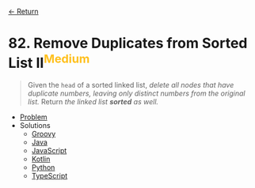 [&larr; Return](https://hanggrian.github.io/grind-leetcode/)

# 82. Remove Duplicates from Sorted List II<sup style="color: rgb(255, 192, 30);">Medium</sup>

> Given the `head` of a sorted linked list, *delete all nodes that have
  duplicate numbers, leaving only distinct numbers from the original list.*
  Return _the linked list **sorted** as well._

- [Problem](https://leetcode.com/problems/remove-duplicates-from-sorted-list-ii/)
- Solutions
  - [Groovy](https://github.com/hanggrian/grind-leetcode/blob/main/groovy/src/main/groovy/problems1_100/RemoveDuplicatesFromSortedList2.groovy)
  - [Java](https://github.com/hanggrian/grind-leetcode/blob/main/java/src/main/java/problems1_100/RemoveDuplicatesFromSortedList2.java)
  - [JavaScript](https://github.com/hanggrian/grind-leetcode/blob/main/javascript/src/problems1_100/remove-duplicates-from-sorted-list2.js)
  - [Kotlin](https://github.com/hanggrian/grind-leetcode/blob/main/kotlin/src/main/kotlin/problems1_100/RemoveDuplicatesFromSortedList2.kt)
  - [Python](https://github.com/hanggrian/grind-leetcode/blob/main/python/src/problems1_100/remove_duplicates_from_sorted_list2.py)
  - [TypeScript](https://github.com/hanggrian/grind-leetcode/blob/main/typescript/src/problems1_100/remove-duplicates-from-sorted-list2.ts)
